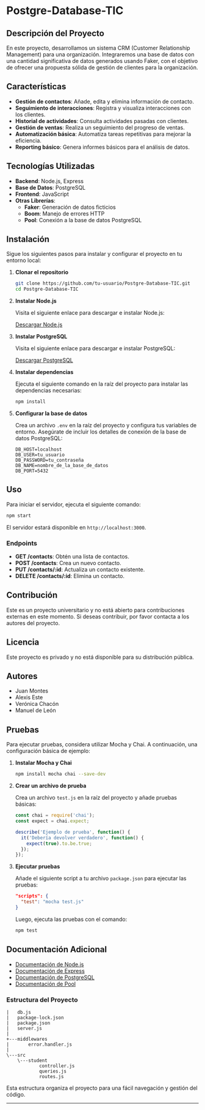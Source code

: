 
# Postgre-Database-TIC

## Descripción del Proyecto

En este proyecto, desarrollamos un sistema CRM (Customer Relationship Management) para una organización. Integraremos una base de datos con una cantidad significativa de datos generados usando Faker, con el objetivo de ofrecer una propuesta sólida de gestión de clientes para la organización.

## Características

- **Gestión de contactos**: Añade, edita y elimina información de contacto.
- **Seguimiento de interacciones**: Registra y visualiza interacciones con los clientes.
- **Historial de actividades**: Consulta actividades pasadas con clientes.
- **Gestión de ventas**: Realiza un seguimiento del progreso de ventas.
- **Automatización básica**: Automatiza tareas repetitivas para mejorar la eficiencia.
- **Reporting básico**: Genera informes básicos para el análisis de datos.

## Tecnologías Utilizadas

- **Backend**: Node.js, Express
- **Base de Datos**: PostgreSQL
- **Frontend**: JavaScript
- **Otras Librerías**: 
  - **Faker**: Generación de datos ficticios
  - **Boom**: Manejo de errores HTTP
  - **Pool**: Conexión a la base de datos PostgreSQL

## Instalación

Sigue los siguientes pasos para instalar y configurar el proyecto en tu entorno local:

1. **Clonar el repositorio**

   ```bash
   git clone https://github.com/tu-usuario/Postgre-Database-TIC.git
   cd Postgre-Database-TIC
   ```

2. **Instalar Node.js**

   Visita el siguiente enlace para descargar e instalar Node.js:

   [Descargar Node.js](https://nodejs.org/)

3. **Instalar PostgreSQL**

   Visita el siguiente enlace para descargar e instalar PostgreSQL:

   [Descargar PostgreSQL](https://www.postgresql.org/download/)

4. **Instalar dependencias**

   Ejecuta el siguiente comando en la raíz del proyecto para instalar las dependencias necesarias:

   ```bash
   npm install
   ```

5. **Configurar la base de datos**

   Crea un archivo `.env` en la raíz del proyecto y configura tus variables de entorno. Asegúrate de incluir los detalles de conexión de la base de datos PostgreSQL:

   ```plaintext
   DB_HOST=localhost
   DB_USER=tu_usuario
   DB_PASSWORD=tu_contraseña
   DB_NAME=nombre_de_la_base_de_datos
   DB_PORT=5432
   ```

## Uso

Para iniciar el servidor, ejecuta el siguiente comando:

```bash
npm start
```

El servidor estará disponible en `http://localhost:3000`.

### Endpoints

- **GET /contacts**: Obtén una lista de contactos.
- **POST /contacts**: Crea un nuevo contacto.
- **PUT /contacts/:id**: Actualiza un contacto existente.
- **DELETE /contacts/:id**: Elimina un contacto.

## Contribución

Este es un proyecto universitario y no está abierto para contribuciones externas en este momento. Si deseas contribuir, por favor contacta a los autores del proyecto.

## Licencia

Este proyecto es privado y no está disponible para su distribución pública.

## Autores

- Juan Montes
- Alexis Este
- Verónica Chacón
- Manuel de León

## Pruebas

Para ejecutar pruebas, considera utilizar Mocha y Chai. A continuación, una configuración básica de ejemplo:

1. **Instalar Mocha y Chai**

   ```bash
   npm install mocha chai --save-dev
   ```

2. **Crear un archivo de prueba**

   Crea un archivo `test.js` en la raíz del proyecto y añade pruebas básicas:

   ```javascript
   const chai = require('chai');
   const expect = chai.expect;

   describe('Ejemplo de prueba', function() {
     it('Debería devolver verdadero', function() {
       expect(true).to.be.true;
     });
   });
   ```

3. **Ejecutar pruebas**

   Añade el siguiente script a tu archivo `package.json` para ejecutar las pruebas:

   ```json
   "scripts": {
     "test": "mocha test.js"
   }
   ```

   Luego, ejecuta las pruebas con el comando:

   ```bash
   npm test
   ```

## Documentación Adicional

- [Documentación de Node.js](https://nodejs.org/en/docs/)
- [Documentación de Express](https://expressjs.com/en/4x/api.html)
- [Documentación de PostgreSQL](https://www.postgresql.org/docs/)
- [Documentación de Pool](https://node-postgres.com/features/pooling)

### Estructura del Proyecto

```
|   db.js
|   package-lock.json
|   package.json
|   server.js
|
+---middlewares
|       error.handler.js       
|
\---src
    \---student
            controller.js
            queries.js
            routes.js
```

Esta estructura organiza el proyecto para una fácil navegación y gestión del código.

---